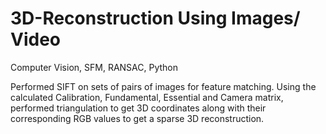 # 3D-Reconstruction Using Images/ Video
Computer Vision, SFM, RANSAC, Python

Performed SIFT on sets of pairs of images for feature matching.
Using the calculated Calibration, Fundamental, Essential and Camera matrix, performed triangulation to get 3D coordinates
along with their corresponding RGB values to get a sparse 3D reconstruction.
